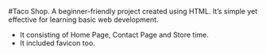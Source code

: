 #Taco Shop.
A beginner-friendly project created using HTML. It’s simple yet effective for learning basic web development. 
* It consisting of Home Page, Contact Page and Store time.
* It included favicon too.
